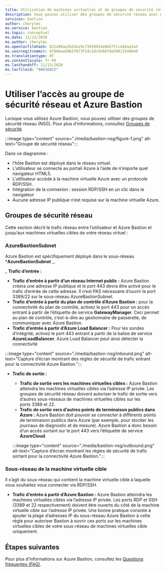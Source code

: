 ```yaml
---
title: Utilisation de machines virtuelles et de groupes de sécurité réseau dans Azure Bastion
description: Vous pouvez utiliser des groupes de sécurité réseau avec Azure Bastion. En savoir plus sur les sous-réseaux requis pour cette configuration.
services: bastion
author: cherylmc
ms.service: bastion
ms.topic: conceptual
ms.date: 11/12/2020
ms.author: cherylmc
ms.openlocfilehash: 822a90aa2bd3a19cf3459924e6b577cc416aa3a5
ms.sourcegitcommit: 9706bee6962f673f14c2dc9366fde59012549649
ms.translationtype: HT
ms.contentlocale: fr-FR
ms.lasthandoff: 11/13/2020
ms.locfileid: "94616822"
---
```

# <a name="working-with-nsg-access-and-azure-bastion"></a>Utiliser l’accès au groupe de sécurité réseau et Azure Bastion

Lorsque vous utilisez Azure Bastion, vous pouvez utiliser des groupes de sécurité réseau (NSG). Pour plus d’informations, consultez [Groupes de sécurité](../virtual-network/network-security-groups-overview.md).

:::image type="content" source="./media/bastion-nsg/figure-1.png" alt-text="Groupe de sécurité réseau":::

Dans ce diagramme :

* l’hôte Bastion est déployé dans le réseau virtuel.
* L’utilisateur se connecte au portail Azure à l’aide de n’importe quel navigateur HTML5.
* L’utilisateur accède à la machine virtuelle Azure avec un protocole RDP/SSH.
* Intégration de la connexion : session RDP/SSH en un clic dans le navigateur
* Aucune adresse IP publique n’est requise sur la machine virtuelle Azure.

## <a name="network-security-groups"></a><a name="nsg"></a>Groupes de sécurité réseau

Cette section décrit le trafic réseau entre l’utilisateur et Azure Bastion et jusqu’aux machines virtuelles cibles de votre réseau virtuel :

### <a name="azurebastionsubnet"></a><a name="apply"></a>AzureBastionSubnet

Azure Bastion est spécifiquement déployé dans le sous-réseau ***AzureBastionSubnet** _.

_ **Trafic d’entrée :**

   * **Trafic d’entrée à partir d’un réseau Internet public :** Azure Bastion créera une adresse IP publique et le port 443 devra être activé pour le trafic d’entrée de cette adresse. Il n’est PAS nécessaire d’ouvrir le port 3389/22 sur le sous-réseau AzureBastionSubnet.
   * **Trafic d’entrée à partir du plan de contrôle d’Azure Bastion :** pour la connectivité du plan de contrôle, activez le port 443 pour un accès entrant à partir de l’étiquette de service **GatewayManager**. Ceci permet au plan de contrôle, c’est-à-dire au gestionnaire de passerelle, de communiquer avec Azure Bastion.
   * **Trafic d’entrée à partir d’Azure Load Balancer :** Pour les sondes d’intégrité, activez le port 443 entrant à partir de la balise de service **AzureLoadBalancer**. Azure Load Balancer peut ainsi détecter la connectivité 


   :::image type="content" source="./media/bastion-nsg/inbound.png" alt-text="Capture d’écran montrant des règles de sécurité de trafic entrant pour la connectivité Azure Bastion.":::

* **Trafic de sortie :**

   * **Trafic de sortie vers les machines virtuelles cibles :** Azure Bastion atteindra les machines virtuelles cibles via l’adresse IP privée. Les groupes de sécurité réseau doivent autoriser le trafic de sortie vers d’autres sous-réseaux de machines virtuelles cibles sur les ports 3389 et 22.
   * **Trafic de sortie vers d’autres points de terminaison publics dans Azure :** Azure Bastion doit pouvoir se connecter à différents points de terminaison publics dans Azure (par exemple, pour stocker les journaux de diagnostic et de mesure). Azure Bastion a donc besoin d’un accès sortant sur le port 443 vers l’étiquette de service **AzureCloud**.


   :::image type="content" source="./media/bastion-nsg/outbound.png" alt-text="Capture d’écran montrant les règles de sécurité de trafic sortant pour la connectivité Azure Bastion.":::

### <a name="target-vm-subnet"></a>Sous-réseau de la machine virtuelle cible
Il s’agit du sous-réseau qui contient la machine virtuelle cible à laquelle vous souhaitez vous connecter via RDP/SSH.

   * **Trafic d’entrée à partir d’Azure Bastion :** Azure Bastion atteindra les machines virtuelles cibles via l’adresse IP privée. Les ports RDP et SSH (3389 et 22 respectivement) doivent être ouverts du côté de la machine virtuelle cible sur l’adresse IP privée. Une bonne pratique consiste à ajouter la plage d’adresses IP du sous-réseau Azure Bastion à cette règle pour autoriser Bastion à ouvrir ces ports sur les machines virtuelles cibles de votre sous-réseau de machines virtuelles cible uniquement.


## <a name="next-steps"></a>Étapes suivantes

Pour plus d’informations sur Azure Bastion, consultez les [Questions fréquentes (FAQ)](bastion-faq.md).
